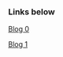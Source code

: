 ### Links below 

[Blog 0](https://github.com/lucassha/DevOps-Student-Roadmap/blob/master/Blogs/Blog0.md)

[Blog 1](https://github.com/lucassha/DevOps-Student-Roadmap/blob/master/Blogs/Blog1.md)
